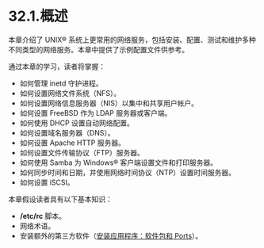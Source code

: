 # 32.1.概述

本章介绍了 UNIX® 系统上更常用的网络服务，包括安装、配置、测试和维护多种不同类型的网络服务。本章中提供了示例配置文件供参考。

通过本章的学习，读者将掌握：

* 如何管理 inetd 守护进程。
* 如何设置网络文件系统（NFS）。
* 如何设置网络信息服务器（NIS）以集中和共享用户帐户。
* 如何设置 FreeBSD 作为 LDAP 服务器或客户端。
* 如何使用 DHCP 设置自动网络配置。
* 如何设置域名服务器（DNS）。
* 如何设置 Apache HTTP 服务器。
* 如何设置文件传输协议（FTP）服务器。
* 如何使用 Samba 为 Windows® 客户端设置文件和打印服务器。
* 如何同步时间和日期，并使用网络时间协议（NTP）设置时间服务器。
* 如何设置 iSCSI。

本章假设读者具有以下基本知识：

* **/etc/rc** 脚本。
* 网络术语。
* 安装额外的第三方软件（[安装应用程序：软件包和 Ports](https://docs.freebsd.org/en/books/handbook/ports/#ports)）。
